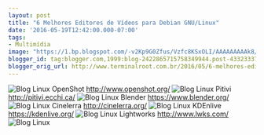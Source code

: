 ```yaml
---
layout: post
title: "6 Melhores Editores de Vídeos para Debian GNU/Linux"
date: '2016-05-19T12:42:00.000-07:00'
tags:
- Multimídia
image: "https://1.bp.blogspot.com/-v2Kp9G0Zfus/Vzfc8KSxOLI/AAAAAAAAAk8/IxenY5t3y1klJ2u8ALQijWroWoxeRpKygCLcB/s72-c/6%2BMelhores%2BEditores%2Bde%2BV%25C3%25ADdeos%2Bpara%2BDebian%2BGNU-Linux.jpg"
blogger_id: tag:blogger.com,1999:blog-2422865715758349944.post-4332333777104140757
blogger_orig_url: http://www.terminalroot.com.br/2016/05/6-melhores-editores-de-videos-para.html
---
```

![Blog Linux](https://1.bp.blogspot.com/-v2Kp9G0Zfus/Vzfc8KSxOLI/AAAAAAAAAk8/IxenY5t3y1klJ2u8ALQijWroWoxeRpKygCLcB/s1600/6%2BMelhores%2BEditores%2Bde%2BV%25C3%25ADdeos%2Bpara%2BDebian%2BGNU-Linux.jpg "Blog Linux")
OpenShot
http://www.openshot.org/
![Blog Linux](https://4.bp.blogspot.com/-mKXmchbpaKU/VzfdXCfbksI/AAAAAAAAAlU/UE4I6CbbCKUwI6XcmHR7n81RMUwOtPBTQCLcB/s400/OpenShot-Video-Editor.png "Blog Linux")
Pitivi
http://pitivi.ecchi.ca/
![Blog Linux](https://3.bp.blogspot.com/-gfqHjMYGDec/VzfdX3QTnfI/AAAAAAAAAlo/OANVJ-vWzAET_6fa9NwxNlBi3UzcHmDQACLcB/s400/pitivi-video-editor.png "Blog Linux")
Blender
https://www.blender.org/
![Blog Linux](https://2.bp.blogspot.com/-tzhb77Q5esM/VzfdXQQ8QfI/AAAAAAAAAlc/ijSVNUoswjcYS7zoBBQGsPcEvI_krqhqgCLcB/s400/blender.png "Blog Linux")
Cinelerra
http://cinelerra.org/
![Blog Linux](https://1.bp.blogspot.com/-lsFuGo83dDU/VzfdXV0b9WI/AAAAAAAAAlY/eDxxQvkUPwULxfc3b8Ec05mnH7-KYcokgCLcB/s400/cinerella.png "Blog Linux")
KDEnlive
https://kdenlive.org/
![Blog Linux](https://2.bp.blogspot.com/-hByIjftfwAg/VzfdXtLCyDI/AAAAAAAAAlg/_stHkO85HQEEwaoATZKw3nqz8cwtkF4_wCLcB/s400/kdenlive.png "Blog Linux")
Lightworks
http://www.lwks.com/
![Blog Linux](https://4.bp.blogspot.com/-FzKQlbSGhDA/VzfdX48wDYI/AAAAAAAAAlk/iqBf3MqzVk0ecO2b9RmViFOmqeRFWRpsgCLcB/s400/lightworks.png "Blog Linux")
